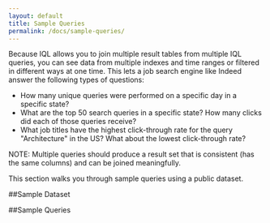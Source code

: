 ```yaml
---
layout: default
title: Sample Queries
permalink: /docs/sample-queries/
---
```


Because IQL allows you to join multiple result tables from multiple IQL queries, you can see data from multiple indexes and time ranges or filtered in different ways at one time. This lets a job search engine like Indeed answer the following types of questions:

- How many unique queries were performed on a specific day in a specific state?
- What are the top 50 search queries in a specific state? How many clicks did each of those queries receive?
- What job titles have the highest click-through rate for the query "Architecture" in the US? What about the lowest click-through rate?

NOTE: Multiple queries should produce a result set that is consistent (has the same columns) and can be joined meaningfully.

This section walks you through sample queries using a public dataset.

##Sample Dataset

##Sample Queries	



